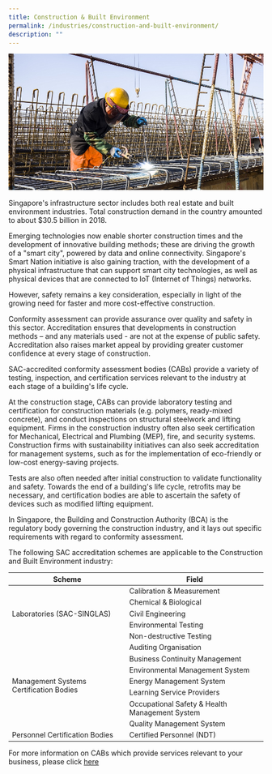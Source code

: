 ```yaml
---
title: Construction & Built Environment
permalink: /industries/construction-and-built-environment/
description: ""
---
```

![Construction and Build Environment](/images/industries/construction.jpg)

Singapore's infrastructure sector includes both real estate and built environment industries. Total construction demand in the country  amounted to about $30.5 billion in 2018.

Emerging technologies now enable shorter construction times and the development of innovative building methods; these are driving the growth of a "smart city", powered by data and online connectivity. Singapore's Smart Nation initiative is also gaining traction, with the development of a physical infrastructure that can support smart city technologies, as well as physical devices that are connected to IoT (Internet of Things) networks.

However, safety remains a key consideration, especially in light of the growing need for faster and more cost-effective construction.

Conformity assessment can provide assurance over quality and safety in this sector. Accreditation ensures that developments in construction methods – and any materials used - are not at the expense of public safety. Accreditation also raises market appeal by providing greater customer confidence at every stage of construction. 

SAC-accredited conformity assessment bodies (CABs) provide a variety of testing, inspection, and certification services relevant to the industry at each stage of a building's life cycle.

At the construction stage, CABs can provide laboratory testing and certification for construction materials (e.g. polymers, ready-mixed concrete), and conduct inspections on structural steelwork and lifting equipment. Firms in the construction industry often also seek certification for Mechanical, Electrical and Plumbing (MEP), fire, and security systems. Construction firms with sustainability initiatives can also seek accreditation for management systems, such as for the implementation of eco-friendly or low-cost energy-saving projects.

Tests are also often needed after initial construction to validate functionality and safety. Towards the end of a building's life cycle, retrofits may be necessary, and certification bodies are able to ascertain the safety of devices such as modified lifting equipment.

In Singapore, the Building and Construction Authority (BCA) is the regulatory body governing the construction industry, and it lays out specific requirements with regard to conformity assessment. 

The following SAC accreditation schemes are applicable to the Construction and Built Environment industry:

<table>
<thead>
  <tr>
    <th>Scheme</th>
    <th>Field</th>
  </tr>
</thead>
<tbody>
  <tr>
    <td rowspan="5">Laboratories (SAC-SINGLAS)<br></td>
    <td>Calibration &amp; Measurement</td>
  </tr>
  <tr>
    <td>Chemical &amp; Biological</td>
  </tr>
  <tr>
    <td>Civil Engineering</td>
  </tr>
  <tr>
    <td>Environmental Testing</td>
  </tr>
  <tr>
    <td>Non-destructive Testing</td>
  </tr>
  <tr>
    <td rowspan="7">Management Systems Certification Bodies</td>
    <td>Auditing Organisation</td>
  </tr>
  <tr>
    <td>Business Continuity Management</td>
  </tr>
  <tr>
    <td>Environmental Management System</td>
  </tr>
  <tr>
    <td>Energy Management System</td>
  </tr>
  <tr>
    <td>Learning Service Providers</td>
  </tr>
  <tr>
    <td>Occupational Safety &amp; Health Management System</td>
  </tr>
  <tr>
    <td>Quality Management System</td>
  </tr>
  <tr>
    <td>Personnel Certification Bodies</td>
    <td>Certified Personnel (NDT)</td>
  </tr>
</tbody>
</table>



For more information on CABs which provide services relevant to your business, please click [here](https://staging.dc7rl6brx6vik.amplifyapp.com/services/accreditation-services/)